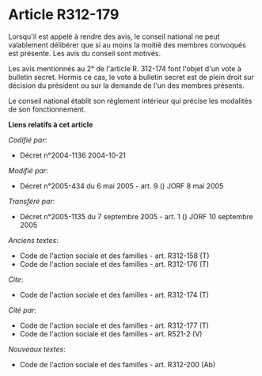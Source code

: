 # Article R312-179

Lorsqu'il est appelé à rendre des avis, le conseil national ne peut valablement délibérer que si au moins la moitié des
membres convoqués est présente. Les avis du conseil sont motivés.

Les avis mentionnés au 2° de l'article R. 312-174 font l'objet d'un vote à bulletin secret. Hormis ce cas, le vote à bulletin
secret est de plein droit sur décision du président ou sur la demande de l'un des membres présents.

Le conseil national établit son règlement intérieur qui précise les modalités de son fonctionnement.

**Liens relatifs à cet article**

_Codifié par_:

  - Décret n°2004-1136 2004-10-21

_Modifié par_:

  - Décret n°2005-434 du 6 mai 2005 - art. 9 () JORF 8 mai 2005

_Transféré par_:

  - Décret n°2005-1135 du 7 septembre 2005 - art. 1 () JORF 10 septembre 2005

_Anciens textes_:

  - Code de l'action sociale et des familles - art. R312-158 (T)
  - Code de l'action sociale et des familles - art. R312-176 (T)

_Cite_:

  - Code de l'action sociale et des familles - art. R312-174 (T)

_Cité par_:

  - Code de l'action sociale et des familles - art. R312-177 (T)
  - Code de l'action sociale et des familles - art. R521-2 (V)

_Nouveaux textes_:

  - Code de l'action sociale et des familles - art. R312-200 (Ab)
